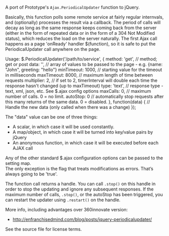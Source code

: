 A port of Prototype's `Ajax.PeriodicalUpdater` function to jQuery.

Basically, this function polls some remote service at fairly regular internvals,
and (optionally) processes the result via a callback.  The period of calls will
decay as long as the same response keeps coming back from the server (either in
the form of repeated data or in the form of a 304 Not Modified status), which
reduces the load on the server naturally.   The first Ajax call happens as a page
'onReady' handler $(function), so it is safe to put the PeriodicalUpdater call
anywhere on the page.

Usage:
    $.PeriodicalUpdater('/path/to/service', {
        method: 'get',          // method; get or post
        data: '',               // array of values to be passed to the page - e.g. {name: "John", greeting: "hello"}
        minTimeout: 1000,       // starting value for the timeout in milliseconds
        maxTimeout: 8000,       // maximum length of time between requests
        multiplier: 2,          // if set to 2, timerInterval will double each time the response hasn't changed (up to maxTimeout)
        type: 'text',           // response type - text, xml, json, etc.  See $.ajax config options
        maxCalls: 0,            // maximum number of calls. 0 = no limit.
        autoStop: 0             // automatically stop requests after this many returns of the same data. 0 = disabled.
    }, function(data) {
        // Handle the new data (only called when there was a change)
    });

The "data" value can be one of three things:

* A scalar, in which case it will be used constantly.
* A map/object, in which case it will be turned into key/value pairs by jQuery
* An anonymous function, in which case it will be executed before each AJAX call

Any of the other standard $.ajax configuration options can be passed to the setting map.  
The only exception is the flag that treats modifications as errors. That’s always
going to be 'true'.

The function call returns a handle.  You can call `.stop()` on this handle in order to stop
the updating and ignore any subsequent responses.  If the maximum number of calls, `.stop()`, or 
the autoStop has been triggered, you can restart the updater using `.restart()` on the handle.

More info, including advantages over 360innovate version:

* http://enfranchisedmind.com/blog/posts/jquery-periodicalupdater/

See the source file for license terms.
